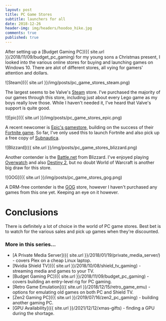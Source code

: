 ```yaml
---
layout: post
title: PC Game Stores
subtitle: launchers for all
date: 2018-12-26
header-img: img/headers/hoodoo_hike.jpg
comments: true
published: true
---
```


After setting up a [Budget Gaming PC]({{ site.url }}/2018/11/09/budget_pc_gaming) for my young sons a Christmas present, I looked into the various online stores for buying and launching games on Windows 10.  There are alot of different stores, all vying for gamers' attention and dollars.


![Steam]({{ site.url }}/img/posts/pc_game_stores_steam.png)

The largest seems to be Valve's [Steam](https://store.steampowered.com/) store.  I've purchased the majority of our games through this store, including just about every Lego game as my boys really love those.  While I haven't needed it, I've heard that Valve's support is quite good.


![Epic]({{ site.url }}/img/posts/pc_game_stores_epic.png)

A recent newcomer is [Epic's gamestore](https://www.epicgames.com/store/en-US/), building on the success of their [Fortnite game](https://www.epicgames.com/fortnite/).  So far, I've only used this to launch Fortnite and also pick up a free copy of [Subnautica](https://unknownworlds.com/subnautica/).

![Blizzard]({{ site.url }}/img/posts/pc_game_stores_blizzard.png)

Another contender is the [Battle.net](https://www.blizzard.com/en-us/?ref=battle.net) from Blizzard.  I've enjoyed playing [Overwatch](https://playoverwatch.com/en-us/) and also [Destiny 2](https://us.shop.battle.net/en-us/family/destiny-2), but no doubt World of Warcraft is another big draw for this store.

![GOG]({{ site.url }}/img/posts/pc_game_stores_gog.png)

A DRM-free contender is the [GOG](http://gog.com/) store, however I haven't purchased any games from this one yet.  Keeping an eye on it however.

# Conclusions

There is definitely a lot of choice in the world of PC game stores.  Best bet is to watch for the various sales and pick up games when they're discounted. 

### More in this series...
* [A Private Media Server]({{ site.url }}/2018/01/19/private_media_server/) - covers Plex on a cheap Linux laptop.
* [Nvidia Shield TV]({{ site.url }}/2018/10/08/shield_tv_gaming) - streaming media and games to your TV. 
* [Budget Gaming PC]({{ site.url }}/2018/11/09/budget_pc_gaming) - covers building an entry-level rig for PC gaming. 
* [Retro Game Emulation]({{ site.url }}/2018/12/15/retro_game_emu) - options for emulating old games on both PC and Shield TV. 
* [Zen2 Gaming PC]({{ site.url }}/2019/07/16/zen2_pc_gaming) - building another gaming PC. 
* [GPU Availability]({{ site.url }}/2021/12/12/xmas-gifts) - finding a GPU during the shortage.
